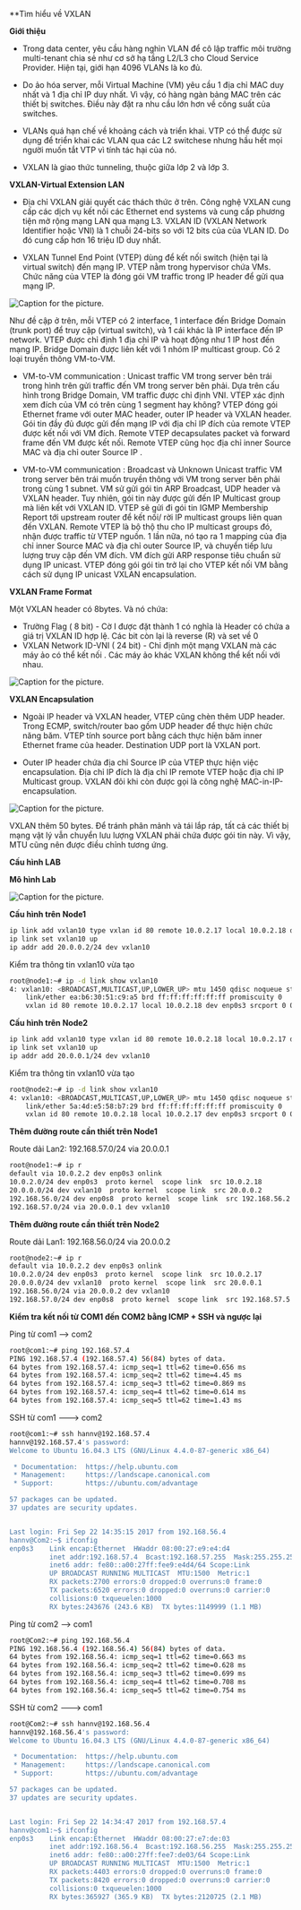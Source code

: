 **Tìm hiểu về VXLAN


**Giới thiệu**

- Trong data center, yêu cầu hàng nghìn VLAN để cô lập traffic môi trường multi-tenant chia sẻ như cơ sở hạ tầng L2/L3 cho Cloud Service Provider. Hiện tại, giới hạn 4096 VLANs là ko đủ.

- Do ảo hóa server, mỗi Virtual Machine (VM) yêu cầu 1 địa chỉ MAC duy nhất và 1 địa chỉ IP duy nhất. Vì vậy, có hàng ngàn bảng MAC trên các thiết bị switches. Điều này đặt ra nhu cầu lớn hơn về công suất của switches.

- VLANs quá hạn chế về khoảng cách và triển khai. VTP có thể được sử dụng để triển khai các VLAN qua các L2 switchese nhưng hầu hết mọi người muốn tắt VTP vì tính tác hại của nó.

- VXLAN là giao thức tunneling, thuộc giữa lớp 2 và lớp 3.

**VXLAN-Virtual Extension LAN**

- Địa chỉ VXLAN giải quyết các thách thức ở trên. Công nghệ VXLAN cung cấp các dịch vụ kết nối các Ethernet end systems và cung cấp phương tiện mở rộng mạng LAN qua mạng L3. VXLAN ID (VXLAN Network Identifier hoặc VNI) là 1 chuỗi 24-bits so với 12 bits của của VLAN ID. Do đó cung cấp hơn 16 triệu ID duy nhất.

- VXLAN Tunnel End Point (VTEP) dùng để kết nối switch (hiện tại là virtual switch) đến mạng IP. VTEP nằm trong hypervisor chứa VMs. Chức năng của VTEP là đóng gói VM traffic trong IP header để gửi qua mạng IP.

![Caption for the picture.](https://i.imgur.com/lwv3ZtM.png)

Như đề cập ở trên, mỗi VTEP có 2 interface, 1 interface đến Bridge Domain (trunk port) để truy cập (virtual switch), và 1 cái khác là IP interface đến IP network. VTEP được chỉ định 1 địa chỉ IP và hoạt động như 1 IP host đến mạng IP. Bridge Domain được liên kết với 1 nhóm IP multicast group. Có 2 loại truyền thông VM-to-VM.

- VM-to-VM communication : Unicast traffic VM trong server bên trái trong hình trên gửi traffic đến VM trong server bên phải. Dựa trên cấu hình trong Bridge Domain, VM traffic được chỉ định VNI. VTEP xác định xem đích của VM có trên cùng 1 segment hay không? VTEP đóng gói Ethernet frame với outer MAC header, outer IP header và VXLAN header. Gói tin đầy đủ được gửi đến mạng IP với địa chỉ IP đích của remote VTEP được kết nối với VM đích. Remote VTEP decapsulates packet và forward frame đến VM được kết nối. Remote VTEP cũng học địa chỉ inner Source MAC và địa chỉ outer Source IP .

- VM-to-VM communication : Broadcast và Unknown Unicast traffic VM trong server bên trái muốn truyền thông với VM trong server bên phải trong cùng 1 subnet. VM sử gửi gói tin ARP Broadcast, UDP header và VXLAN header. Tuy nhiên, gói tin này được gửi đến IP Multicast group mà liên kết với VXLAN ID. VTEP sẽ gửi đi gói tin IGMP Membership Report tới upstream router để kết nối/ rời IP multicast groups liên quan đến VXLAN. Remote VTEP là bộ thộ thu cho IP multicast groups đó, nhận được traffic từ VTEP nguồn. 1 lần nữa, nó tạo ra 1 mapping của địa chỉ inner Source MAC và địa chỉ outer Source IP, và chuyển tiếp lưu lượng truy cập đến VM đích. VM đích gửi ARP response tiêu chuẩn sử dụng IP unicast. VTEP đóng gói gói tin trở lại cho VTEP kết nối VM bằng cách sử dụng IP unicast VXLAN encapsulation.

**VXLAN Frame Format**

Một VXLAN header có 8bytes. Và nó chứa:

- Trường Flag ( 8 bit) - Cờ I được đặt thành 1 có nghĩa là Header có chứa a giá trị VXLAN ID hợp lệ. Các bit còn lại là reverse (R) và set về 0
- VXLAN Network ID-VNI ( 24 bit) - Chỉ định một mạng VXLAN mà các máy ảo có thể kết nối . Các máy ảo khác VXLAN không thể kết nối với nhau. 

![Caption for the picture.](https://i.imgur.com/CDFrkXm.png)

**VXLAN Encapsulation**

- Ngoài IP header và VXLAN header, VTEP cũng chèn thêm UDP header. Trong ECMP, switch/router bao gồm UDP header để thực hiện chức năng băm. VTEP tính source port bằng cách thực hiện băm inner Ethernet frame của header. Destination UDP port là VXLAN port.

- Outer IP header chứa địa chỉ Source IP của VTEP thực hiện việc encapsulation. Địa chỉ IP đích là địa chỉ IP remote VTEP hoặc địa chỉ IP Multicast group. VXLAN đôi khi còn được gọi là công nghệ MAC-in-IP-encapsulation.

![Caption for the picture.](https://i.imgur.com/z6EHLme.png)

VXLAN thêm 50 bytes. Để tránh phân mảnh và tái lắp ráp, tất cả các thiết bị mạng vật lý vẫn chuyển lưu lượng VXLAN phải chứa được gói tin này. Vì vậy, MTU cũng nên được điều chỉnh tương ứng.

**Cấu hình LAB**

**Mô hình Lab**

![Caption for the picture.](https://i.imgur.com/asFzNEg.png)

**Cấu hình trên Node1**

```sh
ip link add vxlan10 type vxlan id 80 remote 10.0.2.17 local 10.0.2.18 dev enp0s3  dstport 4789
ip link set vxlan10 up
ip addr add 20.0.0.2/24 dev vxlan10
```
Kiểm tra thông tin vxlan10 vừa tạo
```sh
root@node1:~# ip -d link show vxlan10
4: vxlan10: <BROADCAST,MULTICAST,UP,LOWER_UP> mtu 1450 qdisc noqueue state UNKNOWN mode DEFAULT group default qlen 1000
    link/ether ea:b6:30:51:c9:a5 brd ff:ff:ff:ff:ff:ff promiscuity 0 
    vxlan id 80 remote 10.0.2.17 local 10.0.2.18 dev enp0s3 srcport 0 0 dstport 4789 ageing 300 addrgenmode eui64
```
**Cấu hình trên Node2**

```sh
ip link add vxlan10 type vxlan id 80 remote 10.0.2.18 local 10.0.2.17 dev enp0s3  dstport 4789
ip link set vxlan10 up
ip addr add 20.0.0.1/24 dev vxlan10
```
Kiểm tra thông tin vxlan10 vừa tạo
```sh
root@node2:~# ip -d link show vxlan10
4: vxlan10: <BROADCAST,MULTICAST,UP,LOWER_UP> mtu 1450 qdisc noqueue state UNKNOWN mode DEFAULT group default qlen 1000
    link/ether 5a:4d:e5:58:b7:29 brd ff:ff:ff:ff:ff:ff promiscuity 0 
    vxlan id 80 remote 10.0.2.18 local 10.0.2.17 dev enp0s3 srcport 0 0 dstport 4789 ageing 300 addrgenmode eui64
```
**Thêm đường route cần thiết trên Node1**

Route dải Lan2: 192.168.57.0/24 via 20.0.0.1

```sh
root@node1:~# ip r
default via 10.0.2.2 dev enp0s3 onlink 
10.0.2.0/24 dev enp0s3  proto kernel  scope link  src 10.0.2.18 
20.0.0.0/24 dev vxlan10  proto kernel  scope link  src 20.0.0.2 
192.168.56.0/24 dev enp0s8  proto kernel  scope link  src 192.168.56.2 
192.168.57.0/24 via 20.0.0.1 dev vxlan10 
```
**Thêm đường route cần thiết trên Node2**

Route dải Lan1: 192.168.56.0/24 via 20.0.0.2
```sh
root@node2:~# ip r
default via 10.0.2.2 dev enp0s3 onlink 
10.0.2.0/24 dev enp0s3  proto kernel  scope link  src 10.0.2.17 
20.0.0.0/24 dev vxlan10  proto kernel  scope link  src 20.0.0.1 
192.168.56.0/24 via 20.0.0.2 dev vxlan10 
192.168.57.0/24 dev enp0s8  proto kernel  scope link  src 192.168.57.5 
```
**Kiểm tra kết nối từ COM1 đến COM2 bằng ICMP + SSH và ngược lại**

Ping từ com1 --> com2
```sh
root@com1:~# ping 192.168.57.4
PING 192.168.57.4 (192.168.57.4) 56(84) bytes of data.
64 bytes from 192.168.57.4: icmp_seq=1 ttl=62 time=0.656 ms
64 bytes from 192.168.57.4: icmp_seq=2 ttl=62 time=4.45 ms
64 bytes from 192.168.57.4: icmp_seq=3 ttl=62 time=0.869 ms
64 bytes from 192.168.57.4: icmp_seq=4 ttl=62 time=0.614 ms
64 bytes from 192.168.57.4: icmp_seq=5 ttl=62 time=1.43 ms
```

SSH từ com1 ---> com2

```sh
root@com1:~# ssh hannv@192.168.57.4
hannv@192.168.57.4's password: 
Welcome to Ubuntu 16.04.3 LTS (GNU/Linux 4.4.0-87-generic x86_64)

 * Documentation:  https://help.ubuntu.com
 * Management:     https://landscape.canonical.com
 * Support:        https://ubuntu.com/advantage

57 packages can be updated.
37 updates are security updates.


Last login: Fri Sep 22 14:35:15 2017 from 192.168.56.4
hannv@Com2:~$ ifconfig 
enp0s3    Link encap:Ethernet  HWaddr 08:00:27:e9:e4:d4  
          inet addr:192.168.57.4  Bcast:192.168.57.255  Mask:255.255.255.0
          inet6 addr: fe80::a00:27ff:fee9:e4d4/64 Scope:Link
          UP BROADCAST RUNNING MULTICAST  MTU:1500  Metric:1
          RX packets:2700 errors:0 dropped:0 overruns:0 frame:0
          TX packets:6520 errors:0 dropped:0 overruns:0 carrier:0
          collisions:0 txqueuelen:1000 
          RX bytes:243676 (243.6 KB)  TX bytes:1149999 (1.1 MB)
```

Ping từ com2 --> com1
```sh
root@Com2:~# ping 192.168.56.4
PING 192.168.56.4 (192.168.56.4) 56(84) bytes of data.
64 bytes from 192.168.56.4: icmp_seq=1 ttl=62 time=0.663 ms
64 bytes from 192.168.56.4: icmp_seq=2 ttl=62 time=0.628 ms
64 bytes from 192.168.56.4: icmp_seq=3 ttl=62 time=0.699 ms
64 bytes from 192.168.56.4: icmp_seq=4 ttl=62 time=0.708 ms
64 bytes from 192.168.56.4: icmp_seq=5 ttl=62 time=0.754 ms
```

SSH từ com2 ---> com1
```sh
root@Com2:~# ssh hannv@192.168.56.4
hannv@192.168.56.4's password: 
Welcome to Ubuntu 16.04.3 LTS (GNU/Linux 4.4.0-87-generic x86_64)

 * Documentation:  https://help.ubuntu.com
 * Management:     https://landscape.canonical.com
 * Support:        https://ubuntu.com/advantage

57 packages can be updated.
37 updates are security updates.


Last login: Fri Sep 22 14:34:47 2017 from 192.168.57.4
hannv@com1:~$ ifconfig 
enp0s3    Link encap:Ethernet  HWaddr 08:00:27:e7:de:03  
          inet addr:192.168.56.4  Bcast:192.168.56.255  Mask:255.255.255.0
          inet6 addr: fe80::a00:27ff:fee7:de03/64 Scope:Link
          UP BROADCAST RUNNING MULTICAST  MTU:1500  Metric:1
          RX packets:4403 errors:0 dropped:0 overruns:0 frame:0
          TX packets:8420 errors:0 dropped:0 overruns:0 carrier:0
          collisions:0 txqueuelen:1000 
          RX bytes:365927 (365.9 KB)  TX bytes:2120725 (2.1 MB)
```










